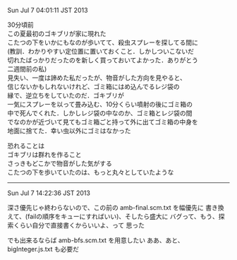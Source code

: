Sun Jul  7 04:01:11 JST 2013

30分頃前  
この夏最初のゴキブリが家に現れた  
こたつの下をいかにもなのが歩いてて、殺虫スプレーを探してる間に  
(教訓．わかりやすい定位置に置いておくこと．しかしついこないだ  
切れたばっかりだったのを新しく買っておいてよかった．ありがとう  
二週間前の私)  
見失い、一度は諦めた私だったが、物音がした方向を見やると、  
信じないかもしれないけれど、ゴミ箱にはめ込んでるレジ袋の  
縁で、逆立ちをしていたのだ．ゴキブリが  
一気にスプレーを以って畳み込む、10分くらい噴射の後にゴミ箱の  
中で死んでくれた．しかしレジ袋の中なのか、ゴミ箱とレジ袋の間  
でなのかが近づいて見てもゴミ箱ごと持って外に出てゴミ箱の中身を  
地面に捨てた．幸い虫以外にゴミはなかった

恐れることは  
ゴキブリは群れを作ること  
さっきもどこかで物音がした気がする  
こたつの下を歩いていたのは、もっと丸々としていたような  

---

Sun Jul  7 14:22:36 JST 2013

深さ優先じゃ終わらないので、この前の amb-final.scm.txt を幅優先に
書き換えて、(failの順序をキューにすればいい)、そしたら盛大に
バグって、もう、探索くらい自分で直接書くからいいよ、って
思った

でも出来るならば amb-bfs.scm.txt を用意したい
ああ、あと、 bigInteger.js.txt も必要だ

